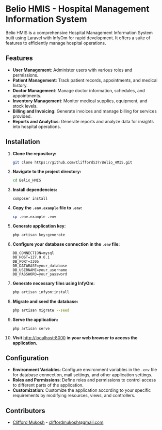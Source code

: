 # Belio HMIS - Hospital Management Information System

Belio HMIS is a comprehensive Hospital Management Information System built using Laravel with InfyOm for rapid development. It offers a suite of features to efficiently manage hospital operations.

## Features

- **User Management**: Administer users with various roles and permissions.
- **Patient Management**: Track patient records, appointments, and medical history.
- **Doctor Management**: Manage doctor information, schedules, and appointments.
- **Inventory Management**: Monitor medical supplies, equipment, and stock levels.
- **Billing and Invoicing**: Generate invoices and manage billing for services provided.
- **Reports and Analytics**: Generate reports and analyze data for insights into hospital operations.

## Installation

1. **Clone the repository:**

    ```bash
    git clone https://github.com/Clifford537/Belio_HMIS.git
    ```

2. **Navigate to the project directory:**

    ```bash
    cd Belio_HMIS
    ```

3. **Install dependencies:**

    ```bash
    composer install
    ```

4. **Copy the `.env.example` file to `.env`:**

    ```bash
    cp .env.example .env
    ```

5. **Generate application key:**

    ```bash
    php artisan key:generate
    ```

6. **Configure your database connection in the `.env` file:**

    ```plaintext
    DB_CONNECTION=mysql
    DB_HOST=127.0.0.1
    DB_PORT=3306
    DB_DATABASE=your_database
    DB_USERNAME=your_username
    DB_PASSWORD=your_password
    ```

7. **Generate necessary files using InfyOm:**

    ```bash
    php artisan infyom:install
    ```

8. **Migrate and seed the database:**

    ```bash
    php artisan migrate --seed
    ```

9. **Serve the application:**

    ```bash
    php artisan serve
    ```

10. **Visit** [http://localhost:8000](http://localhost:8000) **in your web browser to access the application.**

## Configuration

- **Environment Variables**: Configure environment variables in the `.env` file for database connection, mail settings, and other application settings.
- **Roles and Permissions**: Define roles and permissions to control access to different parts of the application.
- **Customization**: Customize the application according to your specific requirements by modifying resources, views, and controllers.


## Contributors

- [Clifford Mukosh](https://github.com/Clifford537) - cliffordmukosh@gmail.com